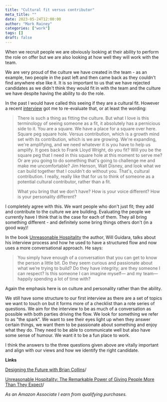 ```yaml
---
title: "Cultural fit versus contributor"
meta_title: ""
date: 2023-05-24T12:00:00
author: "Mark Rainey"
categories: ["work"]
tags: []
draft: false
---
```


When we recruit people we are obviously looking at their ability to perform the role on offer but we are also looking at how well they will work with the team.


We are very proud of the culture we have created in the team - as an example, two people in the past left and then came back as they couldn't find anywhere else like it. It is so important to us that we have rejected candidates as we didn't think they would fit in with the team and the culture we have despite having the ability to do the role.

In the past I would have called this seeing if they are a cultural fit. However a recent [interview](https://simonsinek.com/podcast/episodes/designing-the-future-with-brian-collins/) got me to re-evaluate that, or at least the wording:

> There is such a thing as fitting the culture. But what I love is this terminology of seeing someone as a fit, it absolutely has a pernicious side to it. You are a square. We have a place for a square over here. Square peg square hole. Versus contribution, which is a growth mind set with its contribution, which is we are growing. We're expanding, we're amplifying, and we need whatever it is you have to help us amplify. It goes back to Frank Lloyd Wright, do you fit? Will you be the square peg that I need in this square hole at this moment to serve me? Or are you going to do something that's going to challenge me and make me uncomfortable? Jim Henson, Walt Disney, and look what we can build together that I couldn't do without you. That's,  cultural contribution. I really, really like that for us to think of someone as a potential cultural contributor, rather than a fit.
> 
> What you bring that we don't have? How is your voice different? How is your personality different? 

I completely agree with this. We want people who don't just fit; they add and contribute to the culture we are building. Evaluating the people we currently have I think that is the case for each of them. They all bring something different - and definitely some bring things others don't (in a good way)!

In the book [Unreasonable Hospitality](https://amzn.to/45yfWiU) the author, Will Guidara, talks about his interview process and how he used to have a structured flow and now uses a more conversational approach. He says:

> You simply have enough of a conversation that you can get to know the person a little bit. Do they seem curious and passionate about what we’re trying to build? Do they have integrity; are they someone I can respect? Is this someone I can imagine myself— and my team— happily spending a lot of time with?

Again the emphasis here is on culture and personality rather than the ability.

We still have some structure to our first interview as there are a set of topics we want to touch on but it forms more of a checklist than a rote series of questions. We aim for the interview to be as much of a conversation as possible with both parties driving the flow. We look for something we refer to as "the spark". We want to see their eyes light up when they answer certain things, we want them to be passionate about something and enjoy what they do. They need to be able to communicate well but also have some sense of humour. We want it to be a fun place to work.

I think the answers to the three questions given above are vitally important and align with our views and how we identify the right candidate. 

__Links__

[Designing the Future with Brian Collins](https://simonsinek.com/podcast/episodes/designing-the-future-with-brian-collins)/

[Unreasonable Hospitality: The Remarkable Power of Giving People More Than They Expect](https://amzn.to/45yfWiU)/

*As an Amazon Associate I earn from qualifying purchases.*

